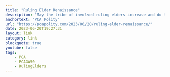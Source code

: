 ```yaml
---
title: "Ruling Elder Renaissance"
description: "May the tribe of involved ruling elders increase and do their part to preserve the PCA in faithfulness to the Scriptures, the Reformed faith, and the Great Commission. (Brad Isbell)"
anchortext: "PCA Polity"
url: "https://pcapolity.com/2023/06/20/ruling-elder-renaissance/"
date: 2023-06-20T19:27:31
layout: link
category: link
blockquote: true
youtube: false
tags:
    - PCA
    - PCAGA50
    - RulingElders
---
```

